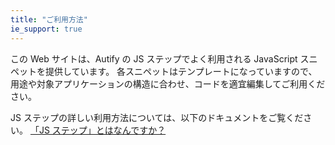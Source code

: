 ```yaml
---
title: "ご利用方法"
ie_support: true
---
```


この Web サイトは、Autify の JS ステップでよく利用される JavaScript スニペットを提供しています。
各スニペットはテンプレートになっていますので、用途や対象アプリケーションの構造に合わせ、コードを適宜編集してご利用ください。

JS ステップの詳しい利用方法については、以下のドキュメントをご覧ください。
[「JS ステップ」とはなんですか？](https://help.autify.com/docs/ja/what-is-js-step)
